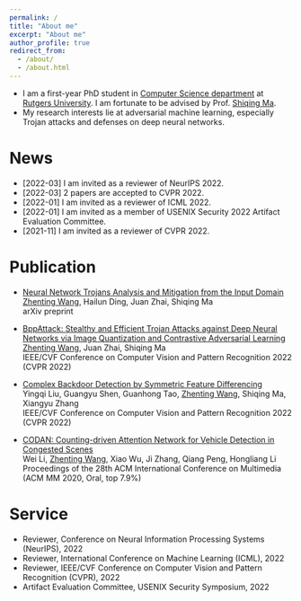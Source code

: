```yaml
---
permalink: /
title: "About me"
excerpt: "About me"
author_profile: true
redirect_from: 
  - /about/
  - /about.html
---
```


* I am a first-year PhD student in [Computer Science department](https://www.cs.rutgers.edu/) at [Rutgers University](https://www.rutgers.edu/). I am fortunate to be advised by Prof. [Shiqing Ma](https://www.cs.rutgers.edu/~sm2283/).
* My research interests lie at adversarial machine learning, especially Trojan attacks and defenses on deep neural networks.

News
======
* [2022-03] I am invited as a reviewer of NeurIPS 2022.
* [2022-03] 2 papers are accepted to CVPR 2022.
* [2022-01] I am invited as a reviewer of ICML 2022.
* [2022-01] I am invited as a member of USENIX Security 2022 Artifact Evaluation Committee.
* [2021-11] I am invited as a reviewer of CVPR 2022.


Publication
======
* [Neural Network Trojans Analysis and Mitigation from the Input Domain](https://arxiv.org/abs/2202.06382)  
<u>Zhenting Wang</u>, Hailun Ding, Juan Zhai, Shiqing Ma  
arXiv preprint

* [BppAttack: Stealthy and Efficient Trojan Attacks against Deep Neural Networks via Image Quantization and Contrastive Adversarial Learning](https://arxiv.org/abs/2205.13383)  
<u>Zhenting Wang</u>, Juan Zhai, Shiqing Ma  
IEEE/CVF Conference on Computer Vision and Pattern Recognition 2022 (CVPR 2022)

* [Complex Backdoor Detection by Symmetric Feature Differencing](https://www.cs.purdue.edu/homes/taog/docs/CVPR22_Liu.pdf)  
Yingqi Liu, Guangyu Shen, Guanhong Tao, <u>Zhenting Wang</u>, Shiqing Ma, Xiangyu Zhang  
IEEE/CVF Conference on Computer Vision and Pattern Recognition 2022 (CVPR 2022)

* [CODAN: Counting-driven Attention Network for Vehicle Detection in Congested Scenes](https://dl.acm.org/doi/abs/10.1145/3394171.3413945)  
Wei Li, <u>Zhenting Wang</u>, Xiao Wu, Ji Zhang, Qiang Peng, Hongliang Li  
Proceedings of the 28th ACM International Conference on Multimedia (ACM MM 2020, Oral, top 7.9%)

Service
======
* Reviewer, Conference on Neural Information Processing Systems (NeurIPS), 2022
* Reviewer, International Conference on Machine Learning (ICML), 2022
* Reviewer, IEEE/CVF Conference on Computer Vision and Pattern Recognition (CVPR), 2022
* Artifact Evaluation Committee, USENIX Security Symposium, 2022
